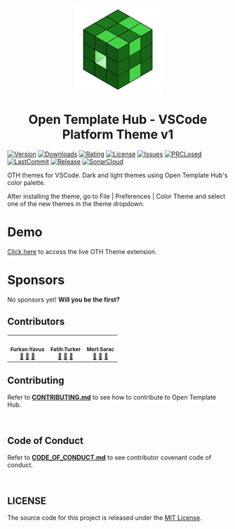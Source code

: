<p align="center">
   <a href="https://opentemplatehub.com">
    <img src="https://raw.githubusercontent.com/open-template-hub/open-template-hub.github.io/master/assets/logo/brand-logo.png" alt="Logo" width=200>
  </a>
</p>

<h1 align="center">
Open Template Hub - VSCode Platform Theme v1
</h1>

[![Version](https://img.shields.io/visual-studio-marketplace/v/OpenTemplateHub.oth-theme?style=for-the-badge&logo=visual%20studio)](https://marketplace.visualstudio.com/items?itemName=OpenTemplateHub.oth-theme)
[![Downloads](https://img.shields.io/visual-studio-marketplace/i/OpenTemplateHub.oth-theme?label=Downloads&logo=visual%20studio&style=for-the-badge)](https://marketplace.visualstudio.com/items?itemName=OpenTemplateHub.oth-theme)
[![Rating](https://img.shields.io/visual-studio-marketplace/r/OpenTemplateHub.oth-theme?label=Rating&logo=visual%20studio&style=for-the-badge)](https://marketplace.visualstudio.com/items?itemName=OpenTemplateHub.oth-theme)
[![License](https://img.shields.io/github/license/open-template-hub/oth-vscode-theme-plugin?color=43b043&style=for-the-badge)](LICENSE)
[![Issues](https://img.shields.io/github/issues/open-template-hub/oth-vscode-theme-plugin?color=43b043&style=for-the-badge)](https://github.com/open-template-hub/oth-vscode-theme-plugin/issues)
[![PRCLosed](https://img.shields.io/github/issues-pr-closed-raw/open-template-hub/oth-vscode-theme-plugin?color=43b043&style=for-the-badge)](https://github.com/open-template-hub/oth-vscode-theme-plugin/pulls?q=is%3Apr+is%3Aclosed)
[![LastCommit](https://img.shields.io/github/last-commit/open-template-hub/oth-vscode-theme-plugin?color=43b043&style=for-the-badge)](https://github.com/open-template-hub/oth-vscode-theme-plugin/commits/main)
[![Release](https://img.shields.io/github/release/open-template-hub/oth-vscode-theme-plugin?include_prereleases&color=43b043&style=for-the-badge)](https://github.com/open-template-hub/oth-vscode-theme-plugin/releases)
[![SonarCloud](https://img.shields.io/sonar/quality_gate/open-template-hub_oth-vscode-theme-plugin?server=https%3A%2F%2Fsonarcloud.io&label=Sonar%20Cloud&style=for-the-badge&logo=sonarcloud)](https://sonarcloud.io/dashboard?id=open-template-hub_oth-vscode-theme-plugin)

<!-- Plugin description -->
OTH themes for VSCode. Dark and light themes using Open Template Hub's color palette.

After installing the theme, go to File | Preferences | Color Theme and select one of the new themes in the theme dropdown.

<!-- Plugin description end -->

# Demo

[Click here](https://marketplace.visualstudio.com/items?itemName=OpenTemplateHub.oth-theme) to access the live OTH Theme extension.

# Sponsors

No sponsors yet! **Will you be the first?**

## Contributors

<!-- ALL-CONTRIBUTORS-LIST:START - Do not remove or modify this section -->
<!-- prettier-ignore-start -->
<!-- markdownlint-disable -->
<table>
  <tr>
    <td align="center"><a href="https://github.com/furknyavuz"><img src="https://avatars0.githubusercontent.com/u/2248168?s=460&u=435ef6ade0785a7a135ce56cae751fb3ade1d126&v=4" width="100px;" alt=""/><br /><sub><b>Furkan Yavuz</b></sub></a><br /><a href="https://github.com/open-template-hub/oth-vscode-theme-plugin/issues/created_by/furknyavuz" title="Answering Questions">💬</a> <a href="https://github.com/open-template-hub/oth-vscode-theme-plugin/commits?author=furknyavuz" title="Documentation">📖</a> <a href="https://github.com/open-template-hub/oth-vscode-theme-plugin/pulls?q=is%3Apr+reviewed-by%3Afurknyavuz" title="Reviewed Pull Requests">👀</a></td>
    <td align="center"><a href="https://github.com/fatihturker"><img src="https://avatars1.githubusercontent.com/u/2202179?s=460&u=261b1129e7106c067783cb022ab9999aad833bdc&v=4" width="100px;" alt=""/><br /><sub><b>Fatih Turker</b></sub></a><br /><a href="https://github.com/open-template-hub/oth-vscode-theme-plugin/issues/created_by/fatihturker" title="Answering Questions">💬</a> <a href="https://github.com/open-template-hub/oth-vscode-theme-plugin/commits?author=fatihturker" title="Documentation">📖</a> <a href="https://github.com/open-template-hub/oth-vscode-theme-plugin/pulls?q=is%3Apr+reviewed-by%3Afatihturker" title="Reviewed Pull Requests">👀</a></td>
    <td align="center"><a href="https://github.com/mertlsarac"><img src="https://avatars1.githubusercontent.com/u/38442589?s=400&u=aa3cda11724fc297a0bfa6beb35c9be81687cf3c&v=4" width="100px;" alt=""/><br /><sub><b>Mert Sarac</b></sub></a><br /><a href="https://github.com/open-template-hub/oth-vscode-theme-plugin/issues/created_by/mertlsarac" title="Answering Questions">💬</a> <a href="https://github.com/open-template-hub/oth-vscode-theme-plugin/commits?author=mertlsarac" title="Documentation">📖</a> <a href="https://github.com/open-template-hub/oth-vscode-theme-plugin/pulls?q=is%3Apr+reviewed-by%3Amertlsarac" title="Reviewed Pull Requests">👀</a></td>
  </tr>
</table>

<!-- markdownlint-enable -->
<!-- prettier-ignore-end -->

<!-- ALL-CONTRIBUTORS-LIST:END -->

## Contributing

Refer to **[CONTRIBUTING.md](https://github.com/open-template-hub/.github/blob/master/docs/CONTRIBUTING.md)** to see how to contribute to Open Template Hub.

<br/>

## Code of Conduct

Refer to **[CODE_OF_CONDUCT.md](https://github.com/open-template-hub/.github/blob/master/docs/CODE_OF_CONDUCT.md)** to see contributor covenant code of conduct.

<br/>

## LICENSE

The source code for this project is released under the [MIT License](LICENSE).
